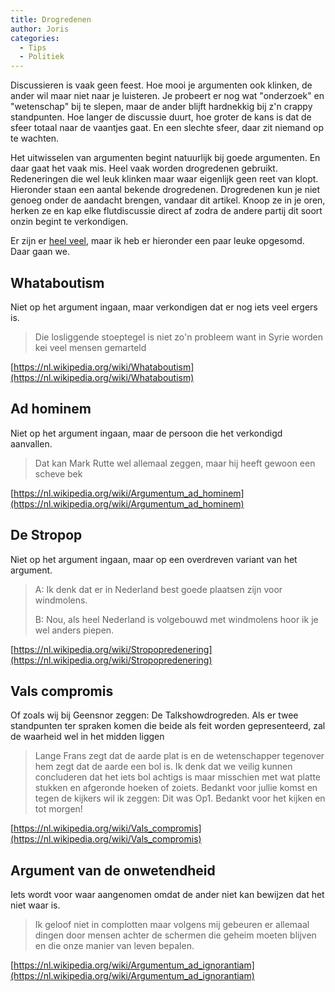 ```yaml
---
title: Drogredenen
author: Joris
categories:
  - Tips
  - Politiek
---
```


Discussieren is vaak geen feest. Hoe mooi je argumenten ook klinken, de ander wil maar niet naar je luisteren. Je probeert er nog wat "onderzoek" en "wetenschap" bij te slepen, maar de ander blijft hardnekkig bij z'n crappy standpunten. Hoe langer de discussie duurt, hoe groter de kans is dat de sfeer totaal naar de vaantjes gaat. En een slechte sfeer, daar zit niemand op te wachten.

Het uitwisselen van argumenten begint natuurlijk bij goede argumenten. En daar gaat het vaak mis. Heel vaak worden drogredenen gebruikt. Redeneringen die wel leuk klinken maar waar eigenlijk geen reet van klopt. Hieronder staan een aantal bekende drogredenen. Drogredenen kun je niet genoeg onder de aandacht brengen, vandaar dit artikel. Knoop ze in je oren, herken ze en kap elke flutdiscussie direct af zodra de andere partij dit soort onzin begint te verkondigen. 

Er zijn er [heel veel](https://nl.wikipedia.org/wiki/Categorie:Drogreden), maar ik heb er hieronder een paar leuke opgesomd. Daar gaan we.

## Whataboutism

Niet op het argument ingaan, maar verkondigen dat er nog iets veel ergers is.

> Die losliggende stoeptegel is niet zo'n probleem want in Syrie worden kei veel mensen gemarteld

[https://nl.wikipedia.org/wiki/Whataboutism](https://nl.wikipedia.org/wiki/Whataboutism)



## Ad hominem

Niet op het argument ingaan, maar de persoon die het verkondigd aanvallen.

> Dat kan Mark Rutte wel allemaal zeggen, maar hij heeft gewoon een scheve bek

[https://nl.wikipedia.org/wiki/Argumentum_ad_hominem](https://nl.wikipedia.org/wiki/Argumentum_ad_hominem)



## De Stropop

Niet op het argument ingaan, maar op een overdreven variant van het argument. 

> A: Ik denk dat er in Nederland best goede plaatsen zijn voor windmolens.
>
> B: Nou, als heel Nederland is volgebouwd met windmolens hoor ik je wel anders piepen. 

[https://nl.wikipedia.org/wiki/Stropopredenering](https://nl.wikipedia.org/wiki/Stropopredenering)



## Vals compromis

Of zoals wij bij Geensnor zeggen: De Talkshowdrogreden. Als er twee standpunten ter spraken komen die beide als feit worden gepresenteerd, zal de waarheid wel in het midden liggen

> Lange Frans zegt dat de aarde plat is en de wetenschapper tegenover hem zegt dat de aarde een bol is. Ik denk dat we veilig kunnen concluderen dat het iets bol achtigs is maar misschien met wat platte stukken en afgeronde hoeken of zoiets. Bedankt voor jullie komst en tegen de kijkers wil ik zeggen: Dit was Op1. Bedankt voor het kijken en tot morgen! 

[https://nl.wikipedia.org/wiki/Vals_compromis](https://nl.wikipedia.org/wiki/Vals_compromis)



## Argument van de onwetendheid

Iets wordt voor waar aangenomen omdat de ander niet kan bewijzen dat het niet waar is.

> Ik geloof niet in complotten maar volgens mij gebeuren er allemaal dingen door mensen achter de schermen die geheim moeten blijven en die onze manier van leven bepalen. 

[https://nl.wikipedia.org/wiki/Argumentum_ad_ignorantiam](https://nl.wikipedia.org/wiki/Argumentum_ad_ignorantiam)



